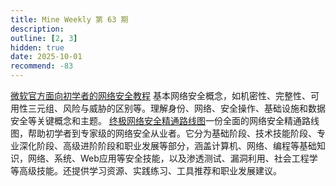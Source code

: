 ```yaml
---
title: Mine Weekly 第 63 期
description:
outline: [2, 3]
hidden: true
date: 2025-10-01
recommend: -83
---
```


[微软官方面向初学者的网络安全教程](https://microsoft.github.io/Security-101/#/translations/zh/README) 基本网络安全概念，如机密性、完整性、可用性三元组、风险与威胁的区别等。理解身份、网络、安全操作、基础设施和数据安全等关键概念和主题。
[终极网络安全精通路线图](https://github.com/Hamed233/Cybersecurity-Mastery-Roadmap)一份全面的网络安全精通路线图，帮助初学者到专家级的网络安全从业者。它分为基础阶段、技术技能阶段、专业深化阶段、高级进阶阶段和职业发展等部分，涵盖计算机、网络、编程等基础知识，网络、系统、Web应用等安全技能，以及渗透测试、漏洞利用、社会工程学等高级技能。还提供学习资源、实践练习、工具推荐和职业发展建议。




